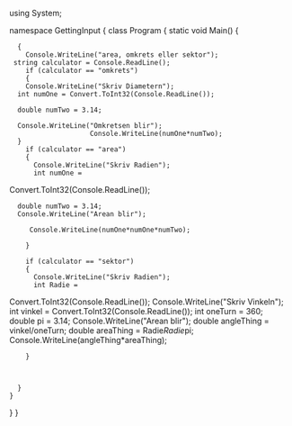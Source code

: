 using System;

namespace GettingInput
{
  class Program
  {
    static void Main()
    {
    
      {
        Console.WriteLine("area, omkrets eller sektor");
     string calculator = Console.ReadLine();
        if (calculator == "omkrets")
        {
        Console.WriteLine("Skriv Diametern");
      int numOne = Convert.ToInt32(Console.ReadLine());

      double numTwo = 3.14;

      Console.WriteLine("Omkretsen blir");
                        Console.WriteLine(numOne*numTwo);
      }
        if (calculator == "area")
        {
          Console.WriteLine("Skriv Radien");
          int numOne = 
Convert.ToInt32(Console.ReadLine());
            
      double numTwo = 3.14;
      Console.WriteLine("Arean blir");
          
         Console.WriteLine(numOne*numOne*numTwo);
          
        }
        
        if (calculator == "sektor")
        {
          Console.WriteLine("Skriv Radien");
          int Radie = 
Convert.ToInt32(Console.ReadLine()); 
          Console.WriteLine("Skriv Vinkeln");
          int vinkel = 
Convert.ToInt32(Console.ReadLine());
        int oneTurn = 360;    
      double pi = 3.14;
      Console.WriteLine("Arean blir");
       double angleThing = vinkel/oneTurn;
          double areaThing = Radie*Radie*pi;
         Console.WriteLine(angleThing*areaThing);
         
          
        }
        
    
    
      }
    }
  }
}
